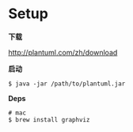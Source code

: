 # Setup

**下载**

http://plantuml.com/zh/download

**启动**

```shell
$ java -jar /path/to/plantuml.jar
```

**Deps**

```shell
# mac
$ brew install graphviz
```
